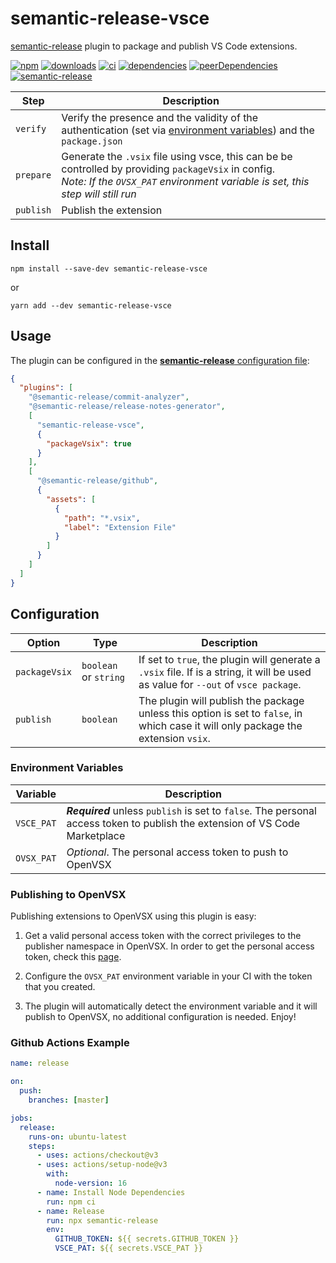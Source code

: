 # semantic-release-vsce

[semantic-release](https://github.com/semantic-release/semantic-release) plugin to package and publish VS Code extensions.

[![npm](https://img.shields.io/npm/v/semantic-release-vsce.svg)](https://www.npmjs.com/package/semantic-release-vsce)
[![downloads](https://img.shields.io/npm/dt/semantic-release-vsce.svg)](https://www.npmjs.com/package/semantic-release-vsce)
[![ci](https://github.com/felipecrs/semantic-release-vsce/workflows/ci/badge.svg)](https://github.com/felipecrs/semantic-release-vsce/actions?query=workflow%3Aci)
[![dependencies](https://david-dm.org/felipecrs/semantic-release-vsce/status.svg)](https://david-dm.org/felipecrs/semantic-release-vsce)
[![peerDependencies](https://david-dm.org/felipecrs/semantic-release-vsce/peer-status.svg)](https://david-dm.org/felipecrs/semantic-release-vsce?type=peer)
[![semantic-release](https://img.shields.io/badge/%20%20%F0%9F%93%A6%F0%9F%9A%80-semantic--release-e10079.svg)](https://github.com/semantic-release/semantic-release)

| Step      | Description                                                                                                                                                                                 |
| --------- | ------------------------------------------------------------------------------------------------------------------------------------------------------------------------------------------- |
| `verify`  | Verify the presence and the validity of the authentication (set via [environment variables](#environment-variables)) and the `package.json`                                                 |
| `prepare` | Generate the `.vsix` file using vsce, this can be be controlled by providing `packageVsix` in config. <br/> _Note: If the `OVSX_PAT` environment variable is set, this step will still run_ |
| `publish` | Publish the extension                                                                                                                                                                       |

## Install

```console
npm install --save-dev semantic-release-vsce
```

or

```console
yarn add --dev semantic-release-vsce
```

## Usage

The plugin can be configured in the [**semantic-release** configuration file](https://github.com/semantic-release/semantic-release/blob/master/docs/usage/configuration.md#configuration):

```json
{
  "plugins": [
    "@semantic-release/commit-analyzer",
    "@semantic-release/release-notes-generator",
    [
      "semantic-release-vsce",
      {
        "packageVsix": true
      }
    ],
    [
      "@semantic-release/github",
      {
        "assets": [
          {
            "path": "*.vsix",
            "label": "Extension File"
          }
        ]
      }
    ]
  ]
}
```

## Configuration

| Option        | Type                  | Description                                                                                                                        |
| ------------- | --------------------- | ---------------------------------------------------------------------------------------------------------------------------------- |
| `packageVsix` | `boolean` or `string` | If set to `true`, the plugin will generate a `.vsix` file. If is a string, it will be used as value for `--out` of `vsce package`. |
| `publish`     | `boolean`             | The plugin will publish the package unless this option is set to `false`, in which case it will only package the extension `vsix`.        |

### Environment Variables

| Variable   | Description                                                                                                                  |
| ---------- | ---------------------------------------------------------------------------------------------------------------------------- |
| `VSCE_PAT` | _**Required**_ unless `publish` is set to `false`. The personal access token to publish the extension of VS Code Marketplace |
| `OVSX_PAT` | _Optional_. The personal access token to push to OpenVSX                                                                     |

### Publishing to OpenVSX

Publishing extensions to OpenVSX using this plugin is easy:

1. Get a valid personal access token with the correct privileges to the publisher namespace in OpenVSX. In order to get the personal access token, check this [page](https://github.com/eclipse/openvsx/wiki).

2. Configure the `OVSX_PAT` environment variable in your CI with the token that you created.

3. The plugin will automatically detect the environment variable and it will publish to OpenVSX, no additional configuration is needed. Enjoy!

### Github Actions Example

```yaml
name: release

on:
  push:
    branches: [master]

jobs:
  release:
    runs-on: ubuntu-latest
    steps:
      - uses: actions/checkout@v3
      - uses: actions/setup-node@v3
        with:
          node-version: 16
      - name: Install Node Dependencies
        run: npm ci
      - name: Release
        run: npx semantic-release
        env:
          GITHUB_TOKEN: ${{ secrets.GITHUB_TOKEN }}
          VSCE_PAT: ${{ secrets.VSCE_PAT }}
```
